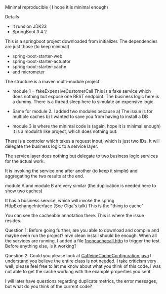 Minimal reproducible ( I hope it is minimal enough)

Details

- it runs on JDK23
- SpringBoot 3.4.2

This is a springboot project downloaded from initializer.
The dependencies are just those (to keep minimal)
- spring-boot-starter-web
- spring-boot-starter-actuator
- spring-boot-starter-cache
- and micrometer


The structure is a maven multi-module project

- module 1 = fakeExpensiveCustomerCall
This is a fake service which does nothing but expose one REST endpoint.
The business logic here is a dummy.
There is a thread.sleep here to simulate an expensive logic.

- Same for module 2.
I added two modules because a) The issue is for multiple caches
b) I wanted to save you from having to install a DB

- module 3 is where the minimal code is (again, hope it is minimal enough)
It is a modulith like project, which does nothing but:

There is a controler which takes a request input, which is just two IDs.
It will delegate the business logic to a service layer.

The service layer does nothing but delegate to two business logic services for the actual work.

It is invoking the service one after another (to keep it simple) and aggregating the two results at the end.

module A and module B are very similar (the duplication is needed here to show two caches)

It has a business service, which will invoke the spring HttpExchangeInterface (See Olga's talk)
This is the "thing to cache"

You can see the cacheable annotation there.
This is where the issue resides.


Question 1: Before going further, are you able to download and compile and maybe even run the project?
mvn clean install should be enough.
When all the services are running, I added a file [1noncachecall.http](question/src/main/resources/1noncachecall.http) to trigger the test.
Before anything else, is it working?

Question 2: Could you please look at [CaffeineCacheConfiguration.java](question/src/main/java/com/example/micrometercache/customer/CaffeineCacheConfiguration.java)
I understand you believe the entire class is not needed.
I take criticism very well, please feel free to let me know about what you think of this code.
I was not able to get the cache working with the example properties you sent.


I will later have questions regarding duplicate metrics, the error messages, but what do you think of the current code?

